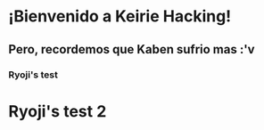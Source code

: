 # ¡Bienvenido a Keirie Hacking!
## Pero, recordemos que Kaben sufrio mas :'v
### Ryoji's test
# Ryoji's test 2
